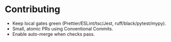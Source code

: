 # Contributing

- Keep local gates green (Prettier/ESLint/tsc/Jest, ruff/black/pytest/mypy).
- Small, atomic PRs using Conventional Commits.
- Enable auto-merge when checks pass.
